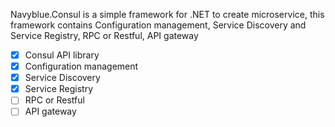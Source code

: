 Navyblue.Consul is a simple framework for .NET to create microservice, this framework contains Configuration management, Service Discovery and Service Registry, RPC or Restful, API gateway

- [x] Consul API library
- [x] Configuration management
- [x] Service Discovery
- [x] Service Registry
- [ ] RPC or Restful
- [ ] API gateway
